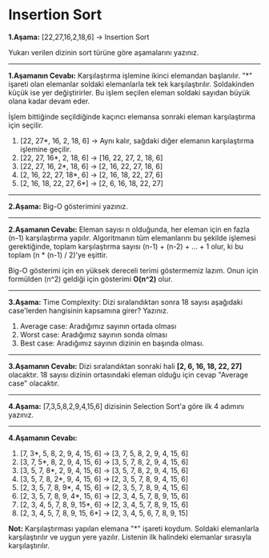# Insertion Sort

<b>1.Aşama:</b> [22,27,16,2,18,6] -> Insertion Sort

Yukarı verilen dizinin sort türüne göre aşamalarını yazınız.

---

<b>1.Aşamanın Cevabı:</b> Karşılaştırma işlemine ikinci elemandan başlanılır. "*" işareti olan elemanlar soldaki elemanlarla tek tek karşılaştırılır. Soldakinden küçük ise yer değiştirirler. Bu işlem seçilen eleman soldaki sayıdan büyük olana kadar devam eder.

İşlem bittiğinde seçildiğinde kaçıncı elemansa sonraki eleman karşılaştırma için seçilir.

1. [22, 27*, 16, 2, 18, 6] -> Aynı kalır, sağdaki diğer elemanın karşılaştırma işlemine geçilir.
2. [22, 27, 16*, 2, 18, 6] -> [16, 22, 27, 2, 18, 6]
3. [22, 27, 16, 2*, 18, 6] -> [2, 16, 22, 27, 18, 6]
4. [2, 16, 22, 27, 18*, 6] -> [2, 16, 18, 22, 27, 6]
5. [2, 16, 18, 22, 27, 6*] -> [2, 6, 16, 18, 22, 27]




---
<b>2.Aşama:</b> Big-O gösterimini yazınız.

---
<b>2.Aşamanın Cevabı:</b> Eleman sayısı n olduğunda, her eleman için en fazla (n-1) karşılaştırma yapılır. Algoritmanın tüm elemanlarını bu şekilde işlemesi gerektiğinde, toplam karşılaştırma sayısı (n-1) + (n-2) + ... + 1 olur, ki bu toplam (n * (n-1) / 2)'ye eşittir.

Big-O gösterimi için en yüksek dereceli terimi göstermemiz lazım. Onun için formülden (n^2) geldiği için gösterimi <b>O(n^2)</b> olur. 

---
<b>3.Aşama:</b> Time Complexity: Dizi sıralandıktan sonra 18 sayısı aşağıdaki case'lerden hangisinin kapsamına girer? Yazınız.

1. Average case: Aradığımız sayının ortada olması
2. Worst case: Aradığımız sayının sonda olması
3. Best case: Aradığımız sayının dizinin en başında olması.

---
<b>3.Aşamanın Cevabı:</b> Dizi sıralandıktan sonraki hali <b>[2, 6, 16, 18, 22, 27]</b> olacaktır. 18 sayısı dizinin ortasındaki eleman olduğu için cevap "Average case" olacaktır.

---
<b>4.Aşama:</b> [7,3,5,8,2,9,4,15,6] dizisinin Selection Sort'a göre ilk 4 adımını yazınız.

---
<b>4.Aşamanın Cevabı:</b>

1. [7, 3*, 5, 8, 2, 9, 4, 15, 6] -> [3, 7, 5, 8, 2, 9, 4, 15, 6]
2. [3, 7, 5*, 8, 2, 9, 4, 15, 6] -> [3, 5, 7, 8, 2, 9, 4, 15, 6]
3. [3, 5, 7, 8*, 2, 9, 4, 15, 6] -> [3, 5, 7, 8, 2, 9, 4, 15, 6]
4. [3, 5, 7, 8, 2*, 9, 4, 15, 6] -> [2, 3, 5, 7, 8, 9, 4, 15, 6]
5. [2, 3, 5, 7, 8, 9*, 4, 15, 6] -> [2, 3, 5, 7, 8, 9, 4, 15, 6]
6. [2, 3, 5, 7, 8, 9, 4*, 15, 6] -> [2, 3, 4, 5, 7, 8, 9, 15, 6]
7. [2, 3, 4, 5, 7, 8, 9, 15*, 6] -> [2, 3, 4, 5, 7, 8, 9, 15, 6]
8. [2, 3, 4, 5, 7, 8, 9, 15, 6*] -> [2, 3, 4, 5, 6, 7, 8, 9, 15]

<b>Not:</b> Karşılaştırması yapılan elemana "*" işareti koydum. Soldaki elemanlarla karşılaştırılır ve uygun yere yazılır. Listenin ilk halindeki elemanlar sırasıyla karşılaştırılır.
